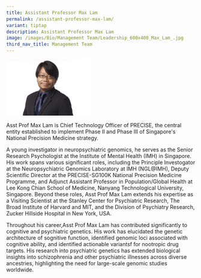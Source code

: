 ```yaml
---
title: Assistant Professor Max Lam
permalink: /assistant-professor-max-lam/
variant: tiptap
description: Assistant Professor Max Lam
image: /images/Bio/Management Team/Leadership_600x400_Max_Lam_.jpg
third_nav_title: Management Team
---
```

<p></p>
<div class="isomer-image-wrapper">
<img style="width: 45%;" height="auto" width="100%" alt="Assistant Professor Max Lam" src="/images/Bio/Management Team/Leadership_600x400_Max_Lam_.jpg">
</div>
<p>Asst Prof Max Lam is Chief Technology Officer of PRECISE, the central
entity established to implement Phase II and Phase III of Singapore's National
Precision Medicine strategy.</p>
<p>A young investigator in neuropsychiatric genomics, he serves as the Senior
Research Psychologist at the Institute of Mental Health (IMH) in Singapore.
His work spans various significant roles, including the Principle Investogator
at the Neuropsychiatric Genomics Laboratory at IMH (NGL@IMH), Deputy Scientific
Director at the PRECISE-SG100K National Precision Medicine Programme, and
Adjunct Assistant Professor in Population/Global Health at Lee Kong Chian
School of Medicine, Nanyang Technological University, Singapore. Beyond
these roles, Asst Prof Max Lam extends his expertise as a Visiting Scientist
at the Stanley Center for Psychiatric Research, The Broad Institute of
Harvard and MIT, and the Division of Psychiatry Research, Zucker Hillside
Hospital in New York, USA.</p>
<p>Throughout his career,Asst Prof Max Lam has contributed significantly
to cognitive and psychiatric genetics. His work has elucidated the genetic
architecture of sognitive function, identified genomic loci associated
with cognitive ability, and identified actionable variantsf for nootropic
drug targets. His research into psychiatric genetics has extended biological
insights into schizophrenia and other psychiatric illnesses across diverse
ancestries, highlighting the need for large-scale genomic studies worldwide.</p>